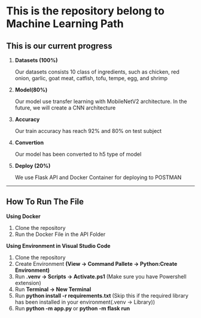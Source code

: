 <h1>This is the repository belong to Machine Learning Path</h1>

<h2>This is our current progress</h2>
<p>
  <ol>
    <li>
      <strong> Datasets (100%) </strong>
      <p> Our datasets consists 10 class of ingredients, such as chicken, red onion, garlic, goat meat, catfish, tofu, tempe, egg, and shrimp </p>
    </li>
    <li> 
      <strong> Model(80%)  </strong>
      <p> Our model use transfer learning with MobileNetV2 architecture. In the future, we will create a CNN architecture</p>
    </li>
    <li> 
      <strong> Accuracy  </strong>
      <p> Our train accuracy has reach 92% and 80% on test subject </p>
    </li>
    <li> 
      <strong> Convertion </strong>
      <p> Our model has been converted to h5 type of model </p>
    </li>
    <li> 
      <strong> Deploy (20%) </strong>
      <p> We use Flask API and Docker Container for deploying to POSTMAN </p>  
    </li>
  </ol>
</p>

<hr>

<h2><b> How To Run The File </b></h2>
<p>
  <Strong> Using Docker </strong>
  <ol>
    <li> Clone the repository</li>
    <li> Run the Docker File in the API Folder</li>
  </ol>  
</p>
<p>
  <Strong> Using Environment in Visual Studio Code</strong>
  <ol>
    <li> Clone the repository</li>
    <li> Create Environment <b>(View -> Command Pallete -> Python:Create Environment)</b></li>
    <li> Run <b>.venv -> Scripts -> Activate.ps1 </b>(Make sure you have Powershell extension)</li>
    <li> Run <b>Terminal -> New Terminal </b></li>
    <li> Run <b>python install -r requirements.txt </b>(Skip this if the required library has been installed in your environment(.venv -> Library))
    <li> Run <b> python -m app.py </b> or <b> python -m flask run </b> </li>
  </ol>  
</p>
